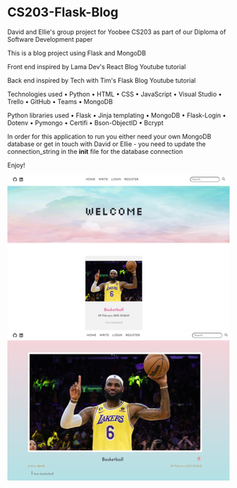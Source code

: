 # CS203-Flask-Blog

David and Ellie's group project for Yoobee CS203 as part of our Diploma of Software Development paper

This is a blog project using Flask and MongoDB

Front end inspired by Lama Dev's React Blog Youtube tutorial

Back end inspired by Tech with Tim's Flask Blog Youtube tutorial

Technologies used
•	Python
•	HTML
•	CSS
•	JavaScript
•	Visual Studio
•	Trello
•	GitHub
•	Teams
•	MongoDB

Python libraries used
•	Flask
•	Jinja templating
•	MongoDB
•	Flask-Login
•	Dotenv
•	Pymongo
•	Certifi
•	Bson-ObjectID
•	Bcrypt

In order for this application to run you either need your own MongoDB database or get in touch with David or Ellie - you need to update the connection_string in the __init__ file for the database connection

Enjoy!

![alt text](https://github.com/biggie9925/cs203-flask-mongodb-blog/blob/main/screenshots/1.jpg?raw=true)
![alt text](https://github.com/biggie9925/cs203-flask-mongodb-blog/blob/main/screenshots/2.jpg?raw=true)